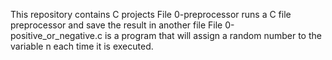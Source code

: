 This repository contains C projects
File 0-preprocessor runs a C file preprocessor and save the result in another file
File 0-positive_or_negative.c is a program that will assign a random number to the variable n each time it is executed.
